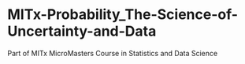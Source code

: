 # MITx-Probability_The-Science-of-Uncertainty-and-Data
Part of MITx MicroMasters Course in Statistics and Data Science
